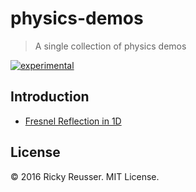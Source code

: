 # physics-demos

> A single collection of physics demos

[![experimental][stability-experimental]][stability-url]
<!--[![Build Status][travis-image]][travis-url]-->
<!--[![npm version][npm-image]][npm-url]-->
<!--[![Dependency Status][david-dm-image]][david-dm-url]-->
<!--[![Semistandard Style][semistandard-image]][semistandard-url]-->


## Introduction

- [Fresnel Reflection in 1D](https://rreusser.github.io/physics-demos/fresnel-reflection/)

## License

&copy; 2016 Ricky Reusser. MIT License.




<!-- BADGES -->

[travis-image]: https://travis-ci.org/rreusser/physics-demos.svg?branch=master
[travis-url]: https://travis-ci.org//physics-demos

[npm-image]: https://badge.fury.io/js/physics-demos.svg
[npm-url]: https://npmjs.org/package/physics-demos

[david-dm-image]: https://david-dm.org/rreusser/physics-demos.svg?theme=shields.io
[david-dm-url]: https://david-dm.org/rreusser/physics-demos

[semistandard-image]: https://img.shields.io/badge/code%20style-semistandard-brightgreen.svg?style=flat-square
[semistandard-url]: https://github.com/Flet/semistandard

<!-- see stability badges at: https://github.com/badges/stability-badges -->
[stability-url]: https://github.com/badges/stability-badges
[stability-deprecated]: http://badges.github.io/stability-badges/dist/deprecated.svg
[stability-experimental]: http://badges.github.io/stability-badges/dist/experimental.svg
[stability-unstable]: http://badges.github.io/stability-badges/dist/unstable.svg
[stability-stable]: http://badges.github.io/stability-badges/dist/stable.svg
[stability-frozen]: http://badges.github.io/stability-badges/dist/frozen.svg
[stability-locked]: http://badges.github.io/stability-badges/dist/locked.svg

